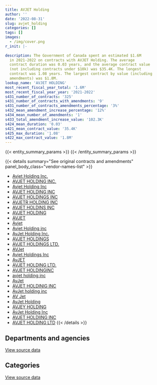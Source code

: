 ```yaml
---
title: AVJET Holding
author: ''
date: '2022-08-31'
slug: avjet_holding
categories: []
tags: []
images:
  - /img/cover.png
r_init: |-
  
description: The Government of Canada spent an estimated $1.6M
  in 2021-2022 on contracts with AVJET Holding. The average
  contract duration was 0.03 years, and the average contract value
  (not including contracts under $10k) was $35.4K. The longest
  contract was 1.08 years. The largest contract by value (including
  amendments) was $1.8M.
lookup_name: 'AVJET HOLDING'
most_recent_fiscal_year_total: '1.6M'
most_recent_fiscal_year_year: '2021-2022'
s431_number_of_contracts: '325'
s431_number_of_contracts_with_amendments: '9'
s431_number_of_contracts_amendments_percentage: '3%'
s432_mean_amendment_increase_percentage: '12%'
s434_mean_number_of_amendments: '1'
s433_total_amendment_increase_value: '102.3K'
s424_mean_duration: '0.03'
s421_mean_contract_value: '35.4K'
s425_max_duration: '1.08'
s422_max_contract_value: '1.8M'
---
```


<script src="/rmarkdown-libs/htmlwidgets/htmlwidgets.js"></script>
<link href="/rmarkdown-libs/datatables-css/datatables-crosstalk.css" rel="stylesheet" />
<script src="/rmarkdown-libs/datatables-binding/datatables.js"></script>
<script src="/rmarkdown-libs/jquery/jquery-3.6.0.min.js"></script>
<link href="/rmarkdown-libs/dt-core-bootstrap/css/dataTables.bootstrap.min.css" rel="stylesheet" />
<link href="/rmarkdown-libs/dt-core-bootstrap/css/dataTables.bootstrap.extra.css" rel="stylesheet" />
<script src="/rmarkdown-libs/dt-core-bootstrap/js/jquery.dataTables.min.js"></script>
<script src="/rmarkdown-libs/dt-core-bootstrap/js/dataTables.bootstrap.min.js"></script>
<link href="/rmarkdown-libs/crosstalk/css/crosstalk.min.css" rel="stylesheet" />
<script src="/rmarkdown-libs/crosstalk/js/crosstalk.min.js"></script>
<script src="/rmarkdown-libs/htmlwidgets/htmlwidgets.js"></script>
<link href="/rmarkdown-libs/datatables-css/datatables-crosstalk.css" rel="stylesheet" />
<script src="/rmarkdown-libs/datatables-binding/datatables.js"></script>
<script src="/rmarkdown-libs/jquery/jquery-3.6.0.min.js"></script>
<link href="/rmarkdown-libs/dt-core-bootstrap/css/dataTables.bootstrap.min.css" rel="stylesheet" />
<link href="/rmarkdown-libs/dt-core-bootstrap/css/dataTables.bootstrap.extra.css" rel="stylesheet" />
<script src="/rmarkdown-libs/dt-core-bootstrap/js/jquery.dataTables.min.js"></script>
<script src="/rmarkdown-libs/dt-core-bootstrap/js/dataTables.bootstrap.min.js"></script>
<link href="/rmarkdown-libs/crosstalk/css/crosstalk.min.css" rel="stylesheet" />
<script src="/rmarkdown-libs/crosstalk/js/crosstalk.min.js"></script>

{{< entity_summary_params >}}
{{< /entity_summary_params >}}

{{< details summary="See original contracts and amendments" panel_body_class="vendor-names-list" >}}
- [Avjet Holding Inc.](https://search.open.canada.ca/en/ct/?sort=contract_value_f%20desc&page=1&search_text=%22Avjet%20Holding%20Inc.%22)
- [AVJET HOLDING INC.](https://search.open.canada.ca/en/ct/?sort=contract_value_f%20desc&page=1&search_text=%22AVJET%20HOLDING%20INC.%22)
- [Avjet Holding Inc](https://search.open.canada.ca/en/ct/?sort=contract_value_f%20desc&page=1&search_text=%22Avjet%20Holding%20Inc%22)
- [AVJET HOLDING INC](https://search.open.canada.ca/en/ct/?sort=contract_value_f%20desc&page=1&search_text=%22AVJET%20HOLDING%20INC%22)
- [AVJET HOLDINGS INC](https://search.open.canada.ca/en/ct/?sort=contract_value_f%20desc&page=1&search_text=%22AVJET%20HOLDINGS%20INC%22)
- [AVJETR HOLDING INC](https://search.open.canada.ca/en/ct/?sort=contract_value_f%20desc&page=1&search_text=%22AVJETR%20HOLDING%20INC%22)
- [AVJET HOLDINS INC](https://search.open.canada.ca/en/ct/?sort=contract_value_f%20desc&page=1&search_text=%22AVJET%20HOLDINS%20INC%22)
- [AVJET HOLDING](https://search.open.canada.ca/en/ct/?sort=contract_value_f%20desc&page=1&search_text=%22AVJET%20HOLDING%22)
- [AVJET](https://search.open.canada.ca/en/ct/?sort=contract_value_f%20desc&page=1&search_text=%22AVJET%22)
- [Avjet](https://search.open.canada.ca/en/ct/?sort=contract_value_f%20desc&page=1&search_text=%22Avjet%22)
- [Avjet Holding inc](https://search.open.canada.ca/en/ct/?sort=contract_value_f%20desc&page=1&search_text=%22Avjet%20Holding%20inc%22)
- [AvJet Holding Inc.](https://search.open.canada.ca/en/ct/?sort=contract_value_f%20desc&page=1&search_text=%22AvJet%20Holding%20Inc.%22)
- [AVJET HOLDINGS](https://search.open.canada.ca/en/ct/?sort=contract_value_f%20desc&page=1&search_text=%22AVJET%20HOLDINGS%22)
- [AVJET HOLDINGS LTD.](https://search.open.canada.ca/en/ct/?sort=contract_value_f%20desc&page=1&search_text=%22AVJET%20HOLDINGS%20LTD.%22)
- [AVJet](https://search.open.canada.ca/en/ct/?sort=contract_value_f%20desc&page=1&search_text=%22AVJet%22)
- [Avjet Holdings Inc](https://search.open.canada.ca/en/ct/?sort=contract_value_f%20desc&page=1&search_text=%22Avjet%20Holdings%20Inc%22)
- [AvJET](https://search.open.canada.ca/en/ct/?sort=contract_value_f%20desc&page=1&search_text=%22AvJET%22)
- [AVJET HOLDING LTD.](https://search.open.canada.ca/en/ct/?sort=contract_value_f%20desc&page=1&search_text=%22AVJET%20HOLDING%20LTD.%22)
- [AVJET HOLDINGINC](https://search.open.canada.ca/en/ct/?sort=contract_value_f%20desc&page=1&search_text=%22AVJET%20HOLDINGINC%22)
- [avjet holding inc](https://search.open.canada.ca/en/ct/?sort=contract_value_f%20desc&page=1&search_text=%22avjet%20holding%20inc%22)
- [AvJet](https://search.open.canada.ca/en/ct/?sort=contract_value_f%20desc&page=1&search_text=%22AvJet%22)
- [AVJET HOLDINIG INC](https://search.open.canada.ca/en/ct/?sort=contract_value_f%20desc&page=1&search_text=%22AVJET%20HOLDINIG%20INC%22)
- [AvJet holding inc](https://search.open.canada.ca/en/ct/?sort=contract_value_f%20desc&page=1&search_text=%22AvJet%20holding%20inc%22)
- [AV Jet](https://search.open.canada.ca/en/ct/?sort=contract_value_f%20desc&page=1&search_text=%22AV%20Jet%22)
- [AvJet Holding](https://search.open.canada.ca/en/ct/?sort=contract_value_f%20desc&page=1&search_text=%22AvJet%20Holding%22)
- [AVJEY HOLDING](https://search.open.canada.ca/en/ct/?sort=contract_value_f%20desc&page=1&search_text=%22AVJEY%20HOLDING%22)
- [AvJet Holding Inc](https://search.open.canada.ca/en/ct/?sort=contract_value_f%20desc&page=1&search_text=%22AvJet%20Holding%20Inc%22)
- [AVJET HOLDIING INC](https://search.open.canada.ca/en/ct/?sort=contract_value_f%20desc&page=1&search_text=%22AVJET%20HOLDIING%20INC%22)
- [AVJET HOLDING LTD](https://search.open.canada.ca/en/ct/?sort=contract_value_f%20desc&page=1&search_text=%22AVJET%20HOLDING%20LTD%22)
{{< /details >}}

## Departments and agencies

<div id="htmlwidget-1" style="width:100%;height:auto;" class="datatables html-widget"></div>
<script type="application/json" data-for="htmlwidget-1">{"x":{"style":"bootstrap","filter":"none","vertical":false,"data":[["<a href=\"/departments/dfatd-maecd/\">Global Affairs Canada<\/a>","<a href=\"/departments/dfo-mpo/\">Fisheries and Oceans Canada<\/a>","<a href=\"/departments/dnd-mdn/\">National Defence<\/a>","<a href=\"/departments/ec/\">Environment and Climate Change Canada<\/a>","<a href=\"/departments/nrc-cnrc/\">National Research Council Canada<\/a>","<a href=\"/departments/nrcan-rncan/\">Natural Resources Canada<\/a>","<a href=\"/departments/pc/\">Parks Canada<\/a>"],[1783960.59,28484.46,5861396.62,null,667092.75,null,10162.17],[null,null,1852810.6,null,31358.04,556954.47,45681.7],[null,null,370515.75,null,null,null,null],[null,28147.69,1544149.22,21832.52,40002,null,12778.21]],"container":"<table class=\"table table-striped table-hover row-border order-column display\">\n  <thead>\n    <tr>\n      <th>Department<\/th>\n      <th>2018-2019<\/th>\n      <th>2019-2020<\/th>\n      <th>2020-2021<\/th>\n      <th>2021-2022<\/th>\n    <\/tr>\n  <\/thead>\n<\/table>","options":{"order":[[4,"desc"]],"pageLength":10,"autoWidth":true,"columnDefs":[{"targets":1,"render":"function(data, type, row, meta) {\n    return type !== 'display' ? data : DTWidget.formatCurrency(data, \"$\", 2, 3, \",\", \".\", true, null);\n  }"},{"targets":2,"render":"function(data, type, row, meta) {\n    return type !== 'display' ? data : DTWidget.formatCurrency(data, \"$\", 2, 3, \",\", \".\", true, null);\n  }"},{"targets":3,"render":"function(data, type, row, meta) {\n    return type !== 'display' ? data : DTWidget.formatCurrency(data, \"$\", 2, 3, \",\", \".\", true, null);\n  }"},{"targets":4,"render":"function(data, type, row, meta) {\n    return type !== 'display' ? data : DTWidget.formatCurrency(data, \"$\", 2, 3, \",\", \".\", true, null);\n  }"},{"width":"16%","targets":[1,2,3,4]},{"className":"dt-right","targets":[1,2,3,4]}],"orderClasses":false}},"evals":["options.columnDefs.0.render","options.columnDefs.1.render","options.columnDefs.2.render","options.columnDefs.3.render"],"jsHooks":[]}</script>
<p class="text-right">
<a href="https://github.com/GoC-Spending/contracts-data/tree/main/data/out/vendors/avjet_holding/summary_by_fiscal_year_by_department.csv" class="source-data-link btn btn-link">View source data</a>
</p>

## Categories

<div id="htmlwidget-2" style="width:100%;height:auto;" class="datatables html-widget"></div>
<script type="application/json" data-for="htmlwidget-2">{"x":{"style":"bootstrap","filter":"none","vertical":false,"data":[["<a href=\"/categories/defence/\">Defence<\/a>","<a href=\"/categories/professional_services/\">Professional services<\/a>","<a href=\"/categories/transportation_and_logistics/\">Transportation and logistics<\/a>","<a href=\"/categories/industrial_products_and_services/\">Industrial products and services<\/a>"],[5861396.62,1783960.59,599250.68,106488.7],[1852810.6,null,633994.21,null],[370515.75,null,null,null],[1544149.22,null,83814.16,18946.26]],"container":"<table class=\"table table-striped table-hover row-border order-column display\">\n  <thead>\n    <tr>\n      <th>Category<\/th>\n      <th>2018-2019<\/th>\n      <th>2019-2020<\/th>\n      <th>2020-2021<\/th>\n      <th>2021-2022<\/th>\n    <\/tr>\n  <\/thead>\n<\/table>","options":{"order":[[4,"desc"]],"dom":"t","pageLength":30,"autoWidth":true,"columnDefs":[{"targets":1,"render":"function(data, type, row, meta) {\n    return type !== 'display' ? data : DTWidget.formatCurrency(data, \"$\", 2, 3, \",\", \".\", true, null);\n  }"},{"targets":2,"render":"function(data, type, row, meta) {\n    return type !== 'display' ? data : DTWidget.formatCurrency(data, \"$\", 2, 3, \",\", \".\", true, null);\n  }"},{"targets":3,"render":"function(data, type, row, meta) {\n    return type !== 'display' ? data : DTWidget.formatCurrency(data, \"$\", 2, 3, \",\", \".\", true, null);\n  }"},{"targets":4,"render":"function(data, type, row, meta) {\n    return type !== 'display' ? data : DTWidget.formatCurrency(data, \"$\", 2, 3, \",\", \".\", true, null);\n  }"},{"width":"16%","targets":[1,2,3,4]},{"className":"dt-right","targets":[1,2,3,4]}],"orderClasses":false,"lengthMenu":[10,25,30,50,100]}},"evals":["options.columnDefs.0.render","options.columnDefs.1.render","options.columnDefs.2.render","options.columnDefs.3.render"],"jsHooks":[]}</script>
<p class="text-right">
<a href="https://github.com/GoC-Spending/contracts-data/tree/main/data/out/vendors/avjet_holding/summary_by_fiscal_year_by_category.csv" class="source-data-link btn btn-link">View source data</a>
</p>
